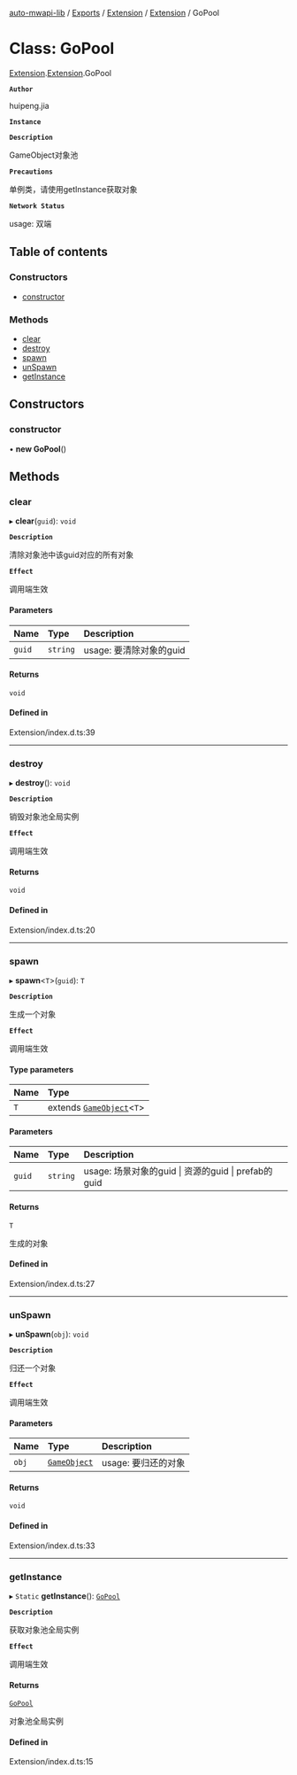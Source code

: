 [auto-mwapi-lib](../README.md) / [Exports](../modules.md) / [Extension](../modules/Extension.md) / [Extension](../modules/Extension.Extension.md) / GoPool

# Class: GoPool

[Extension](../modules/Extension.md).[Extension](../modules/Extension.Extension.md).GoPool

**`Author`**

huipeng.jia

**`Instance`**

**`Description`**

GameObject对象池

**`Precautions`**

单例类，请使用getInstance获取对象

**`Network Status`**

usage: 双端

## Table of contents

### Constructors

- [constructor](Extension.Extension.GoPool.md#constructor)

### Methods

- [clear](Extension.Extension.GoPool.md#clear)
- [destroy](Extension.Extension.GoPool.md#destroy)
- [spawn](Extension.Extension.GoPool.md#spawn)
- [unSpawn](Extension.Extension.GoPool.md#unspawn)
- [getInstance](Extension.Extension.GoPool.md#getinstance)

## Constructors

### constructor

• **new GoPool**()

## Methods

### clear

▸ **clear**(`guid`): `void`

**`Description`**

清除对象池中该guid对应的所有对象

**`Effect`**

调用端生效

#### Parameters

| Name | Type | Description |
| :------ | :------ | :------ |
| `guid` | `string` | usage: 要清除对象的guid |

#### Returns

`void`

#### Defined in

Extension/index.d.ts:39

___

### destroy

▸ **destroy**(): `void`

**`Description`**

销毁对象池全局实例

**`Effect`**

调用端生效

#### Returns

`void`

#### Defined in

Extension/index.d.ts:20

___

### spawn

▸ **spawn**<`T`\>(`guid`): `T`

**`Description`**

生成一个对象

**`Effect`**

调用端生效

#### Type parameters

| Name | Type |
| :------ | :------ |
| `T` | extends [`GameObject`](Core.Core.GameObject.md)<`T`\> |

#### Parameters

| Name | Type | Description |
| :------ | :------ | :------ |
| `guid` | `string` | usage: 场景对象的guid \| 资源的guid \| prefab的guid |

#### Returns

`T`

生成的对象

#### Defined in

Extension/index.d.ts:27

___

### unSpawn

▸ **unSpawn**(`obj`): `void`

**`Description`**

归还一个对象

**`Effect`**

调用端生效

#### Parameters

| Name | Type | Description |
| :------ | :------ | :------ |
| `obj` | [`GameObject`](Core.Core.GameObject.md) | usage: 要归还的对象 |

#### Returns

`void`

#### Defined in

Extension/index.d.ts:33

___

### getInstance

▸ `Static` **getInstance**(): [`GoPool`](Extension.Extension.GoPool.md)

**`Description`**

获取对象池全局实例

**`Effect`**

调用端生效

#### Returns

[`GoPool`](Extension.Extension.GoPool.md)

对象池全局实例

#### Defined in

Extension/index.d.ts:15
